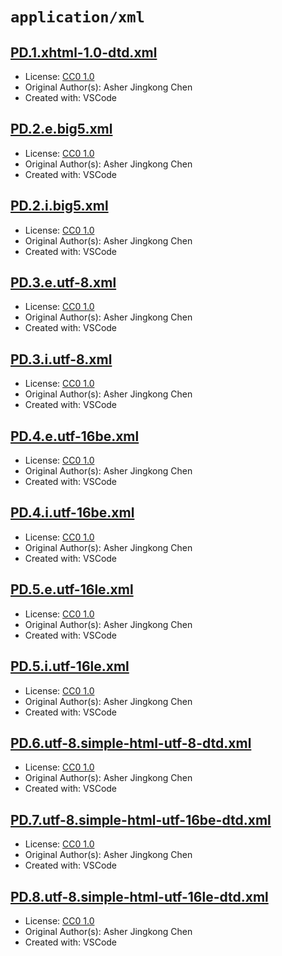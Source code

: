 # `application/xml`

## [PD.1.xhtml-1.0-dtd.xml](../files/PD.1.xhtml-1.0-dtd.xml)

- License: [CC0 1.0](./LICENSE.txt)
- Original Author(s): Asher Jingkong Chen
- Created with: VSCode

## [PD.2.e.big5.xml](../files/PD.2.e.big5.xml)

- License: [CC0 1.0](./LICENSE.txt)
- Original Author(s): Asher Jingkong Chen
- Created with: VSCode

## [PD.2.i.big5.xml](../files/PD.2.i.big5.xml)

- License: [CC0 1.0](./LICENSE.txt)
- Original Author(s): Asher Jingkong Chen
- Created with: VSCode

## [PD.3.e.utf-8.xml](../files/PD.3.e.utf-8.xml)

- License: [CC0 1.0](./LICENSE.txt)
- Original Author(s): Asher Jingkong Chen
- Created with: VSCode

## [PD.3.i.utf-8.xml](../files/PD.3.i.utf-8.xml)

- License: [CC0 1.0](./LICENSE.txt)
- Original Author(s): Asher Jingkong Chen
- Created with: VSCode

## [PD.4.e.utf-16be.xml](../files/PD.4.e.utf-16be.xml)

- License: [CC0 1.0](./LICENSE.txt)
- Original Author(s): Asher Jingkong Chen
- Created with: VSCode

## [PD.4.i.utf-16be.xml](../files/PD.4.i.utf-16be.xml)

- License: [CC0 1.0](./LICENSE.txt)
- Original Author(s): Asher Jingkong Chen
- Created with: VSCode

## [PD.5.e.utf-16le.xml](../files/PD.5.e.utf-16le.xml)

- License: [CC0 1.0](./LICENSE.txt)
- Original Author(s): Asher Jingkong Chen
- Created with: VSCode

## [PD.5.i.utf-16le.xml](../files/PD.5.i.utf-16le.xml)

- License: [CC0 1.0](./LICENSE.txt)
- Original Author(s): Asher Jingkong Chen
- Created with: VSCode

## [PD.6.utf-8.simple-html-utf-8-dtd.xml](../files/PD.6.utf-8.simple-html-utf-8-dtd.xml)

- License: [CC0 1.0](./LICENSE.txt)
- Original Author(s): Asher Jingkong Chen
- Created with: VSCode

## [PD.7.utf-8.simple-html-utf-16be-dtd.xml](../files/PD.7.utf-8.simple-html-utf-16be-dtd.xml)

- License: [CC0 1.0](./LICENSE.txt)
- Original Author(s): Asher Jingkong Chen
- Created with: VSCode

## [PD.8.utf-8.simple-html-utf-16le-dtd.xml](../files/PD.8.utf-8.simple-html-utf-16le-dtd.xml)

- License: [CC0 1.0](./LICENSE.txt)
- Original Author(s): Asher Jingkong Chen
- Created with: VSCode

